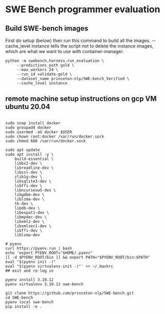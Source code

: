 # SWE Bench programmer evaluation

## Build SWE-bench images

First do setup (below) then run this command to build all the images. --cache_level instance tells the script not to delete the instance images, which are what we want to use with container-manager.

```
python -m swebench.harness.run_evaluation \
     --predictions_path gold \
     --max_workers 24 \
     --run_id validate-gold \
     --dataset_name princeton-nlp/SWE-bench_Verified \
     --cache_level instance
```


## remote machine setup instructions on gcp VM ubuntu 20.04

```

sudo snap install docker
sudo groupadd docker
sudo usermod -aG docker $USER
sudo chown root:docker /var/run/docker.sock
sudo chmod 660 /var/run/docker.sock

sudo apt update
sudo apt install -y \
    build-essential \
    libbz2-dev \
    libreadline-dev \
    libssl-dev \
    zlib1g-dev \
    libsqlite3-dev \
    libffi-dev \
    libncursesw5-dev \
    libgdbm-dev \
    liblzma-dev \
    tk-dev \
    libdb-dev \
    libexpat1-dev \
    libmpdec-dev \
    libxml2-dev \
    libxmlsec1-dev \
    libffi-dev \
    liblzma-dev

# pyenv
curl https://pyenv.run | bash
echo 'export PYENV_ROOT="$HOME/.pyenv"
[[ -d $PYENV_ROOT/bin ]] && export PATH="$PYENV_ROOT/bin:$PATH"
eval "$(pyenv init -)"
eval "$(pyenv virtualenv-init -)"' >> ~/.bashrc
## exit and re-log in

pyenv install 3.10.12
pyenv virtualenv 3.10.12 swe-bench

git clone https://github.com/princeton-nlp/SWE-bench.git
cd SWE-bench
pyenv local swe-bench
pip install -e .
```